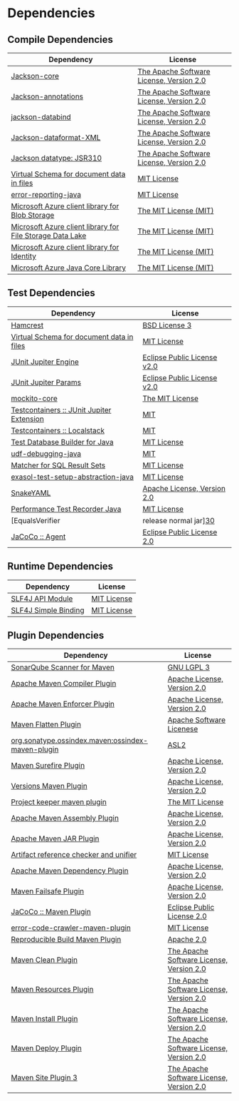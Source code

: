 <!-- @formatter:off -->
# Dependencies

## Compile Dependencies

| Dependency                                                      | License                                       |
| --------------------------------------------------------------- | --------------------------------------------- |
| [Jackson-core][0]                                               | [The Apache Software License, Version 2.0][1] |
| [Jackson-annotations][2]                                        | [The Apache Software License, Version 2.0][1] |
| [jackson-databind][2]                                           | [The Apache Software License, Version 2.0][1] |
| [Jackson-dataformat-XML][3]                                     | [The Apache Software License, Version 2.0][4] |
| [Jackson datatype: JSR310][5]                                   | [The Apache Software License, Version 2.0][4] |
| [Virtual Schema for document data in files][6]                  | [MIT License][7]                              |
| [error-reporting-java][8]                                       | [MIT License][9]                              |
| [Microsoft Azure client library for Blob Storage][10]           | [The MIT License (MIT)][11]                   |
| [Microsoft Azure client library for File Storage Data Lake][10] | [The MIT License (MIT)][11]                   |
| [Microsoft Azure client library for Identity][10]               | [The MIT License (MIT)][11]                   |
| [Microsoft Azure Java Core Library][10]                         | [The MIT License (MIT)][11]                   |

## Test Dependencies

| Dependency                                      | License                           |
| ----------------------------------------------- | --------------------------------- |
| [Hamcrest][12]                                  | [BSD License 3][13]               |
| [Virtual Schema for document data in files][6]  | [MIT License][7]                  |
| [JUnit Jupiter Engine][14]                      | [Eclipse Public License v2.0][15] |
| [JUnit Jupiter Params][14]                      | [Eclipse Public License v2.0][15] |
| [mockito-core][16]                              | [The MIT License][17]             |
| [Testcontainers :: JUnit Jupiter Extension][18] | [MIT][11]                         |
| [Testcontainers :: Localstack][18]              | [MIT][11]                         |
| [Test Database Builder for Java][19]            | [MIT License][20]                 |
| [udf-debugging-java][21]                        | [MIT][22]                         |
| [Matcher for SQL Result Sets][23]               | [MIT License][24]                 |
| [exasol-test-setup-abstraction-java][25]        | [MIT License][26]                 |
| [SnakeYAML][27]                                 | [Apache License, Version 2.0][4]  |
| [Performance Test Recorder Java][28]            | [MIT License][29]                 |
| [EqualsVerifier | release normal jar][30]       | [Apache License, Version 2.0][1]  |
| [JaCoCo :: Agent][31]                           | [Eclipse Public License 2.0][32]  |

## Runtime Dependencies

| Dependency                 | License           |
| -------------------------- | ----------------- |
| [SLF4J API Module][33]     | [MIT License][34] |
| [SLF4J Simple Binding][33] | [MIT License][34] |

## Plugin Dependencies

| Dependency                                              | License                                       |
| ------------------------------------------------------- | --------------------------------------------- |
| [SonarQube Scanner for Maven][35]                       | [GNU LGPL 3][36]                              |
| [Apache Maven Compiler Plugin][37]                      | [Apache License, Version 2.0][1]              |
| [Apache Maven Enforcer Plugin][38]                      | [Apache License, Version 2.0][1]              |
| [Maven Flatten Plugin][39]                              | [Apache Software Licenese][1]                 |
| [org.sonatype.ossindex.maven:ossindex-maven-plugin][40] | [ASL2][4]                                     |
| [Maven Surefire Plugin][41]                             | [Apache License, Version 2.0][1]              |
| [Versions Maven Plugin][42]                             | [Apache License, Version 2.0][1]              |
| [Project keeper maven plugin][43]                       | [The MIT License][44]                         |
| [Apache Maven Assembly Plugin][45]                      | [Apache License, Version 2.0][1]              |
| [Apache Maven JAR Plugin][46]                           | [Apache License, Version 2.0][1]              |
| [Artifact reference checker and unifier][47]            | [MIT License][48]                             |
| [Apache Maven Dependency Plugin][49]                    | [Apache License, Version 2.0][1]              |
| [Maven Failsafe Plugin][50]                             | [Apache License, Version 2.0][1]              |
| [JaCoCo :: Maven Plugin][51]                            | [Eclipse Public License 2.0][32]              |
| [error-code-crawler-maven-plugin][52]                   | [MIT License][53]                             |
| [Reproducible Build Maven Plugin][54]                   | [Apache 2.0][4]                               |
| [Maven Clean Plugin][55]                                | [The Apache Software License, Version 2.0][4] |
| [Maven Resources Plugin][56]                            | [The Apache Software License, Version 2.0][4] |
| [Maven Install Plugin][57]                              | [The Apache Software License, Version 2.0][4] |
| [Maven Deploy Plugin][58]                               | [The Apache Software License, Version 2.0][4] |
| [Maven Site Plugin 3][59]                               | [The Apache Software License, Version 2.0][4] |

[0]: https://github.com/FasterXML/jackson-core
[1]: https://www.apache.org/licenses/LICENSE-2.0.txt
[2]: https://github.com/FasterXML/jackson
[3]: https://github.com/FasterXML/jackson-dataformat-xml
[4]: http://www.apache.org/licenses/LICENSE-2.0.txt
[5]: https://github.com/FasterXML/jackson-modules-java8/tree/2.14/datetime
[6]: https://github.com/exasol/virtual-schema-common-document-files/
[7]: https://github.com/exasol/virtual-schema-common-document-files/blob/main/LICENSE
[8]: https://github.com/exasol/error-reporting-java/
[9]: https://github.com/exasol/error-reporting-java/blob/main/LICENSE
[10]: https://github.com/Azure/azure-sdk-for-java
[11]: http://opensource.org/licenses/MIT
[12]: http://hamcrest.org/JavaHamcrest/
[13]: http://opensource.org/licenses/BSD-3-Clause
[14]: https://junit.org/junit5/
[15]: https://www.eclipse.org/legal/epl-v20.html
[16]: https://github.com/mockito/mockito
[17]: https://github.com/mockito/mockito/blob/main/LICENSE
[18]: https://testcontainers.org
[19]: https://github.com/exasol/test-db-builder-java/
[20]: https://github.com/exasol/test-db-builder-java/blob/main/LICENSE
[21]: https://github.com/exasol/udf-debugging-java/
[22]: https://opensource.org/licenses/MIT
[23]: https://github.com/exasol/hamcrest-resultset-matcher/
[24]: https://github.com/exasol/hamcrest-resultset-matcher/blob/main/LICENSE
[25]: https://github.com/exasol/exasol-test-setup-abstraction-java/
[26]: https://github.com/exasol/exasol-test-setup-abstraction-java/blob/main/LICENSE
[27]: https://bitbucket.org/snakeyaml/snakeyaml
[28]: https://github.com/exasol/performance-test-recorder-java/
[29]: https://github.com/exasol/performance-test-recorder-java/blob/main/LICENSE
[30]: https://www.jqno.nl/equalsverifier
[31]: https://www.eclemma.org/jacoco/index.html
[32]: https://www.eclipse.org/legal/epl-2.0/
[33]: http://www.slf4j.org
[34]: http://www.opensource.org/licenses/mit-license.php
[35]: http://sonarsource.github.io/sonar-scanner-maven/
[36]: http://www.gnu.org/licenses/lgpl.txt
[37]: https://maven.apache.org/plugins/maven-compiler-plugin/
[38]: https://maven.apache.org/enforcer/maven-enforcer-plugin/
[39]: https://www.mojohaus.org/flatten-maven-plugin/
[40]: https://sonatype.github.io/ossindex-maven/maven-plugin/
[41]: https://maven.apache.org/surefire/maven-surefire-plugin/
[42]: https://www.mojohaus.org/versions-maven-plugin/
[43]: https://github.com/exasol/project-keeper/
[44]: https://github.com/exasol/project-keeper/blob/main/LICENSE
[45]: https://maven.apache.org/plugins/maven-assembly-plugin/
[46]: https://maven.apache.org/plugins/maven-jar-plugin/
[47]: https://github.com/exasol/artifact-reference-checker-maven-plugin/
[48]: https://github.com/exasol/artifact-reference-checker-maven-plugin/blob/main/LICENSE
[49]: https://maven.apache.org/plugins/maven-dependency-plugin/
[50]: https://maven.apache.org/surefire/maven-failsafe-plugin/
[51]: https://www.jacoco.org/jacoco/trunk/doc/maven.html
[52]: https://github.com/exasol/error-code-crawler-maven-plugin/
[53]: https://github.com/exasol/error-code-crawler-maven-plugin/blob/main/LICENSE
[54]: http://zlika.github.io/reproducible-build-maven-plugin
[55]: http://maven.apache.org/plugins/maven-clean-plugin/
[56]: http://maven.apache.org/plugins/maven-resources-plugin/
[57]: http://maven.apache.org/plugins/maven-install-plugin/
[58]: http://maven.apache.org/plugins/maven-deploy-plugin/
[59]: http://maven.apache.org/plugins/maven-site-plugin/
